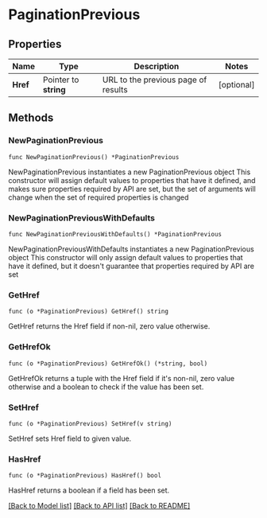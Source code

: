 # PaginationPrevious

## Properties

Name | Type | Description | Notes
------------ | ------------- | ------------- | -------------
**Href** | Pointer to **string** | URL to the previous page of results | [optional] 

## Methods

### NewPaginationPrevious

`func NewPaginationPrevious() *PaginationPrevious`

NewPaginationPrevious instantiates a new PaginationPrevious object
This constructor will assign default values to properties that have it defined,
and makes sure properties required by API are set, but the set of arguments
will change when the set of required properties is changed

### NewPaginationPreviousWithDefaults

`func NewPaginationPreviousWithDefaults() *PaginationPrevious`

NewPaginationPreviousWithDefaults instantiates a new PaginationPrevious object
This constructor will only assign default values to properties that have it defined,
but it doesn't guarantee that properties required by API are set

### GetHref

`func (o *PaginationPrevious) GetHref() string`

GetHref returns the Href field if non-nil, zero value otherwise.

### GetHrefOk

`func (o *PaginationPrevious) GetHrefOk() (*string, bool)`

GetHrefOk returns a tuple with the Href field if it's non-nil, zero value otherwise
and a boolean to check if the value has been set.

### SetHref

`func (o *PaginationPrevious) SetHref(v string)`

SetHref sets Href field to given value.

### HasHref

`func (o *PaginationPrevious) HasHref() bool`

HasHref returns a boolean if a field has been set.


[[Back to Model list]](../README.md#documentation-for-models) [[Back to API list]](../README.md#documentation-for-api-endpoints) [[Back to README]](../README.md)


